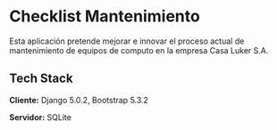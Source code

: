 
# Checklist Mantenimiento

Esta aplicación pretende mejorar e innovar el proceso actual de mantenimiento de equipos de computo en la empresa Casa Luker S.A.


## Tech Stack

**Cliente:** Django 5.0.2, Bootstrap 5.3.2

**Servidor:** SQLite

